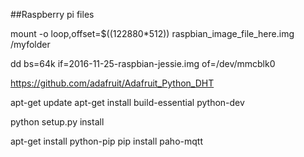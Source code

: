 ##Raspberry pi files



mount -o loop,offset=$((122880*512)) raspbian_image_file_here.img /myfolder

dd bs=64k if=2016-11-25-raspbian-jessie.img of=/dev/mmcblk0

https://github.com/adafruit/Adafruit_Python_DHT

apt-get update
apt-get install build-essential python-dev

python setup.py install



apt-get install python-pip
pip install paho-mqtt



